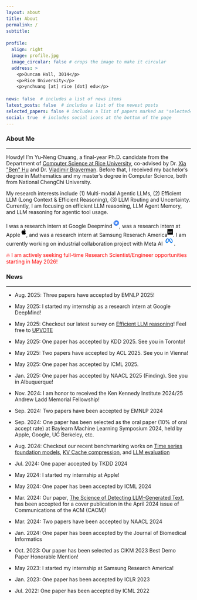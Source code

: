 ```yaml
---
layout: about
title: About
permalink: /
subtitle:

profile:
  align: right
  image: profile.jpg
  image_circular: false # crops the image to make it circular
  address: >
    <p>Duncan Hall, 3014</p>
    <p>Rice University</p>
    <p>ynchuang [at] rice [dot] edu</p>

news: false  # includes a list of news items
latest_posts: false  # includes a list of the newest posts
selected_papers: false # includes a list of papers marked as "selected={true}"
social: true  # includes social icons at the bottom of the page
---
```


### About Me
---
Howdy! I’m Yu-Neng Chuang, a final-year Ph.D. candidate from the Department of [Computer Science at Rice University](https://cs.rice.edu/), co-advised by Dr. [Xia "Ben" Hu](https://cs.rice.edu/~xh37/index.html) and Dr. [Vladimir Braverman](https://cs.rice.edu/~vb21/). Before that, I received my bachelor’s degree in Mathematics and my master’s degree in Computer Science, both from National ChengChi University.

My research interests include (1) Multi-modal Agentic LLMs, (2) Efficient LLM (Long Context & Efficient Reasoning), (3) LLM Routing and Uncertainty. Currently, I am focusing on efficient LLM reasoning, LLM Agent Memory, and LLM reasoning for agentic tool usage.

I was a research intern at Google Deepmind <img src="assets/img/deepmind.png" alt="Google DeepMind" style="height: 15px; margin-bottom: 6px;"/>, was a research intern at Apple <img src="assets/img/apple.svg" alt="Apple" style="height: 15px; margin-bottom: 6px;"/>, and was a research intern at Samsung Reserach America<img src="assets/img/samsung.jpeg" alt="Samsung Research America" style="height: 15px; margin-bottom: 6px;"/>. I am currently working on industrial collaboration project with Meta AI <img src="assets/img/meta.png" alt="Meta AI" style="height: 15px; margin-bottom: 6px;"/>.

<span style="color:red"> 🔥 I am actively seeking full-time Research Scientist/Engineer opportunities starting in May 2026!</span>

### News
---
- Aug. 2025: Three papers have accepted by EMNLP 2025!

- May 2025: I started my internship as a research intern at Google DeepMind!

- May 2025: Checkout our latest survey on [Efficient LLM reasoning](https://arxiv.org/abs/2503.16419)! Feel free to [UPVOTE](https://huggingface.co/papers/2503.16419)

- May 2025: One paper has accepted by KDD 2025. See you in Toronto!

- May 2025: Two papers have accepted by ACL 2025. See you in Vienna!

- May 2025: One paper has accepted by ICML 2025.

- Jan. 2025: One paper has accepted by NAACL 2025 (Finding). See you in Albuquerque!

- Nov. 2024: I am honor to received the Ken Kennedy Institute 2024/25 Andrew Ladd Memorial Fellowship!

- Sep. 2024: Two papers have been accepted by EMNLP 2024 

- Sep. 2024: One paper has been selected as the oral paper (10% of oral accept rate) at Baylearn Machine Learning Symposium 2024, held by Apple, Google, UC Berkeley, etc.

- Aug. 2024: Checkout our recent benchmarking works on [Time series foundation models](https://arxiv.org/abs/2406.14045), [KV Cache compression](https://arxiv.org/abs/2407.01527), and [LLM evaluation](https://arxiv.org/abs/2408.13704)

- Jul. 2024: One paper accepted by TKDD 2024

- May 2024: I started my internship at Apple!

- May 2024: One paper has been accepted by ICML 2024

- Mar. 2024: Our paper, [The Science of Detecting LLM-Generated Text](https://cacm.acm.org/research/the-science-of-detecting-llm-generated-text/), has been accepted for a cover publication in the April 2024 issue of Communications of the ACM (CACM)!

- Mar. 2024: Two papers have been accepted by NAACL 2024

- Jan. 2024: One paper has been accepted by the Journal of Biomedical Informatics

- Oct. 2023: Our paper has been selected as CIKM 2023 Best Demo Paper Honorable Mention!

- May 2023: I started my internship at Samsung Research America!

- Jan. 2023: One paper has been accepted by ICLR 2023

- Jul. 2022: One paper has been accepted by ICML 2022

<!-- - Aug. 2020: One paper has been accepted by CIKM 2020

- May 2020: One paper has been accepted by UAI 2020
 -->
